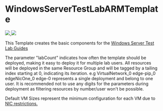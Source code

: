# WindowsServerTestLabARMTemplate


<a href="https://portal.azure.com/#create/Microsoft.Template/uri/https%3A%2F%2Fraw.githubusercontent.com%2Feldanielo%2FWindowsServerTestLabARMTemplate%2Fmaster%2FWindowsServerTestLab%2FTemplates%2FWindowsServerTestLabMultiple.json" target="_blank">
    <img src="http://azuredeploy.net/deploybutton.png"/>
</a>

<a href="https://raw.githubusercontent.com/eldanielo/WindowsServerTestLabARMTemplate/master/azuredeploy.josn" target="_blank">
  <img src="http://armviz.io/visualizebutton.png"/>
</a>

This Template creates the basic components for the <a href="http://social.technet.microsoft.com/wiki/contents/articles/7807.windows-server-2012-test-lab-guides.aspx">Windows Server Test Lab Guides</a>

The parameter "labCount" indicates how often the template should be deployed, making it easy to deploy it for multiple lab users. All resources will be deployed in the same Resource Group and will be tagged by a tailing index starting at 0, indicating its iteration.
e.g 
VirtualNetwork_0
edge-pip_0
edgeNicOne_0
edge-0
represents a single deployment and belong to one user. 
It is recommended not to use any digits for the parameters during deployment as filtering resources by number/user won't be possible. 

Default VM Sizes represent the minimum configuration for each VM due to <a href="https://azure.microsoft.com/en-us/documentation/articles/virtual-machines-size-specs/">NIC restrictions. </a>
